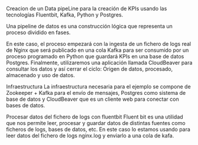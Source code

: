  Creacion de un Data pipeLine para la creación de KPIs usando las tecnologías Fluentbit, Kafka, Python y Postgres.

Una pipeline de datos es una construcción lógica que representa un proceso dividido en fases. 

En este caso, el proceso empezará con la ingesta de un fichero de logs real de Nginx que será publicado en una cola Kafka para ser consumido por un proceso programado en Python que guardará KPIs en una base de datos Postgres. Finalmente, utilizaremos una aplicación llamada CloudBeaver para consultar los datos y así cerrar el ciclo: Origen de datos, procesado, almacenado y uso de datos.

Infraestructura
La infraestructura necesaria para el ejemplo se compone de Zookeeper + Kafka para el envío de mensajes, Postgres como sistema de base de datos y CloudBeaver que es un cliente web para conectar con bases de datos.

Procesar datos del fichero de logs con fluentbit
Fluent bit es una utilidad que nos permite leer, procesar y guardar datos de distintas fuentes como ficheros de logs, bases de datos, etc. En este caso lo estamos usando para leer datos del fichero de logs nginx.log y enviarlo a una cola de kafa.

